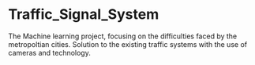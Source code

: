 # Traffic_Signal_System
The Machine learning project, focusing on the difficulties faced by the metropoltian cities. Solution to the existing traffic systems with the use of cameras and technology.
